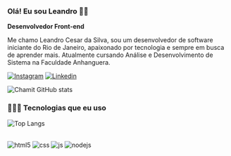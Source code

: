 
### Olá! Eu sou Leandro 👋🏽

**Desenvolvedor Front-end**

Me chamo Leandro Cesar da Silva, sou um desenvolvedor de software iniciante do Rio de Janeiro, apaixonado por tecnologia e sempre em busca de aprender mais. Atualmente cursando Análise e Desenvolvimento de Sistema na Faculdade Anhanguera.

[![Instagram](https://img.shields.io/badge/Instagram-E4405F?style=for-the-badge&logo=instagram&logoColor=white)](https://instagram.com/euchamit)
[![Linkedin](https://img.shields.io/badge/LinkedIn-0077B5?style=for-the-badge&logo=linkedin&logoColor=white)](https://linkedin.com/in/leandro-cesar2)

![Chamit GitHub stats](https://github-readme-stats.vercel.app/api?username=Chamit300&show_icons=true&theme=radical)

### 🧑🏻‍💻 Tecnologias que eu uso

![Top Langs](https://github-readme-stats.vercel.app/api/top-langs/?username=Chamit300&hide_progress=compact&theme=radical)

<div style="display: inline_block"><br/>
<img align="center" alt="html5" src="https://img.shields.io/badge/HTML5-E34F26?style=for-the-badge&logo=html5&logoColor=white">
<img align="center" alt="css" src="https://img.shields.io/badge/CSS3-1572B6?&style=for-the-badge&logo=css3&logoColor=white">
<img align="center" alt="js" src="https://img.shields.io/badge/JavaScript-F7DF1E?style=for-the-badge&logo=javascript&logoColor=black">
<img align="center" alt="nodejs" src="https://img.shields.io/badge/Node.js-43853D?style=for-the-badge&logo=node.js&logoColor=white">
</div>
